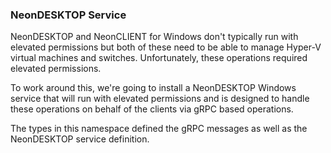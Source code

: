 ### NeonDESKTOP Service

NeonDESKTOP and NeonCLIENT for Windows don't typically run with elevated permissions but both
of these need to be able to manage Hyper-V virtual machines and switches.  Unfortunately,
these operations required elevated permissions.

To work around this, we're going to install a NeonDESKTOP Windows service that will run
with elevated permissions and is designed to handle these operations on behalf of the
clients via gRPC based operations.

The types in this namespace defined the gRPC messages as well as the NeonDESKTOP service 
definition.
